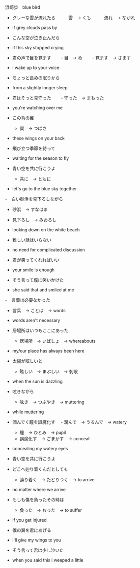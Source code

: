 浜崎歩　blue bird

- グレーな雲が流れたら
　　- 雲　→ くも
　　- 流れ　→ ながれ
- if grey clouds pass by

- こんな空が泣き止んだら
- if this sky stopped crying

- 君の声で目を覚ます
　　- 目　→ め
　　- 覚ます　→ さます
- i wake up to your voice

- ちょっと長めの眠りから
- from a slightly longer sleep

- 君はそっと見守った
　　- 守った　→ まもった
- you're watching over me

- この背の翼　
  - 翼　→ つばさ
- these wings on your back

- 飛び立つ季節を待って
- waiting for the season to fly

- 青い空を共に行こうよ
  - 共に　→ ともに
- let's go to the blue sky together

-　白い砂浜を見下ろしながら
  - 砂浜　→ すなはま
  - 見下ろし　→ みおろし
- looking down on the white beach

- 難しい話はいらない
- no need for complicated discussion

- 君が笑ってくれればいい
- your smile is enough

- そう言って僕に笑いかけた
- she said that and smiled at me

-　言葉は必要なかった
  - 言葉　→ ことば　→ words
- words aren't necessary

- 居場所はいつもここにあった
  - 居場所　→ いばしょ　→ whereabouts
- my/our place has always been here

- 太陽が眩しいと
  - 眩しい　→ まぶしい　→ 刺眼
- when the sun is dazzling

- 呟きながら
  - 呟き　→ つぶやき　→ muttering
- while muttering

- 潤んでく瞳を誤魔化す
　- 潤んで　→ うるんで　→ watery
  - 瞳　→ ひとみ　→ pupil
  - 誤魔化す　→ ごまかす　→ conceal
- concealing my watery eyes

- 青い空を共に行こうよ

- どこへ辿り着くんだとしても
  - 辿り着く　→ たどりつく　→ to arrive
- no matter where we arrive

- もしも傷を負ったその時は
  - 負った　→ おった　→ to suffer
- if you get injured

- 僕の翼を君にあげる
- i'll give my wings to you

- そう言って君は少し泣いた
- when you said this i weeped a little
